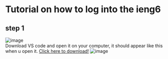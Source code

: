 # Tutorial on how to log into the ieng6
## step 1
![image](https://user-images.githubusercontent.com/56976660/149557528-83f9b43b-5cb6-4b86-8669-5543a20a3bf3.png)\
Download VS code and open it on your computer, it should appear like this when u open it. [Click here to download!](https://code.visualstudio.com/download) 
![image](https://user-images.githubusercontent.com/56976660/149551755-ea8b75fd-165a-44a2-bce3-79773601125b.png)
